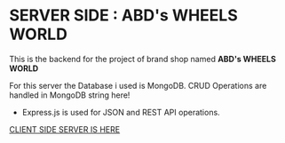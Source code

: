 # SERVER SIDE : ABD's WHEELS WORLD 

This is the backend for the project of brand shop named **ABD's WHEELS WORLD**

For this server the Database i used is MongoDB. CRUD Operations are handled in MongoDB string here!

- Express.js is used for JSON and REST API operations.

[CLIENT SIDE SERVER IS HERE](https://github.com/programming-hero-web-course-4/b8a10-brandshop-client-side-abdnimit1203)